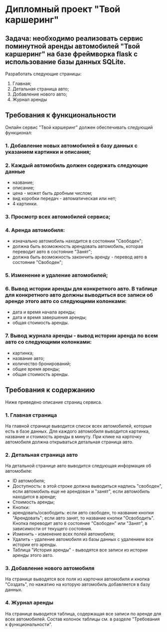 # Дипломный проект "Твой каршеринг"
## Задача: необходимо реализовать сервис поминутной аренды автомобилей "Твой каршеринг" на базе фреймворка flask с использование базы данных SQLite.
Разработать следующие страницы:
 1. Главная;
 2. Детальная страница авто;
 3. Добавление нового авто;
 4. Журнал аренды
## Требования к функциональности
Онлайн сервис "Твой каршеринг" должен обеспечивать следующий функционал:
### 1. Добавление новых автомобилей в базу данных с указанием картинки и описания;
### 2. Каждый автомобиль должен содержать следующие данные
  * название;
  * описание;
  * цена - может быть дробным числом;
  * вид коробки передач - автоматическая или нет;
  * 4 картинки.
### 3. Просмотр всех автомобилей сервиса;
### 4. Аренда автомобиля:
  * изначально автомобиль находится в состоянии "Свободен";
  * должна быть возможность арендовать автомобиль, которая переводит авто в состояние "Занят";
  * должна быть возможность закончить аренду - перевод авто в состояние "Свободен";
### 5. Изменение и удаление автомобилей;
### 6. Вывод истории аренды для конкретного авто. В таблице для конкретного авто должны выводиться все записи об аренде этого авто со следующими колонками:
  * дата и время начала аренды;
  * дата и время завершения аренды;
  * общая стоимость аренды.
### 7. Вывод журнала аренды - вывод истории аренда по всем авто со следующими колонками:
  * картинка;
  * название авто;
  * количество бронирований;
  * общее время аренды;
  * общая стоимость аренды.

## Требования к содержанию
Ниже приведено описание страниц сервиса.

### 1. Главная страница
На главной странице выводится список всех автомобилей, которые есть в базе данных. Для каждого автомобиля выводится картинка, название и стоимость аренды в минуту. При клике на карточку автомобиля должна открываться детальная страница авто.
### 2. Детальная страница авто
На детальной странице авто выводится следующая информация об автомобиле:
* ID автомобиля;
* Доступность: в этой строке должна выводиться надпись "свободен", если автомобиль еще не арендован и "занят", если автомобиль находится в аренде;
* Стоимость аренды;
* Кнопки:
 * арендовать/освободить: если авто свободен, то название кнопки "Арендовать"; если авто занят, то название кнопки "Освободить". Кнопка переводит авто в состояние "Свободен" или "Занят", в зависимости от текущего состояния.
 * Изменить - изменение всех полей автомобиля;
 * Удалить - удаление автомобиля из базы данных с удалением все истории его аренды.
 * Таблица "История аренды" - выводятся все записи из истории аренды этого авто.
### 3. Добавление нового автомобиля
На странице выводятся все поля из карточки автомобиля и кнопка "Создать", по нажатию на которую автомобиль добавляется в базу данных.
### 4. Журнал аренды
На странице выводится таблица, содержащая все записи по аренде для всех автомобилей. Состав колонок таблицы см. в разделе "Требования к функциональности".

